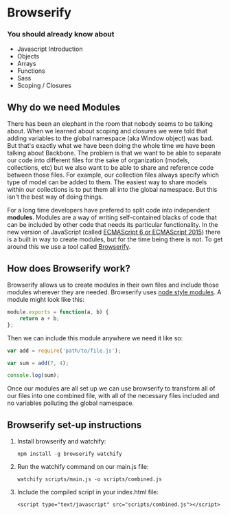 # Browserify

### You should already know about
* Javascript Introduction
* Objects
* Arrays
* Functions
* Sass
* Scoping / Closures

## Why do we need Modules

There has been an elephant in the room that nobody seems to be talking about. When we learned about scoping and closures we were told that adding variables to the global namespace (aka Window object) was bad. But that's exactly what we have been doing the whole time we have been talking about Backbone. The problem is that we want to be able to separate our code into different files for the sake of organization (models, collections, etc) but we also want to be able to share and reference code between those files. For example, our collection files always specify which type of model can be added to them. The easiest way to share models within our collections is to put them all into the global namespace. But this isn't the best way of doing things.

For a long time developers have prefered to split code into independent **modules**. Modules are a way of writing self-contained blacks of code that can be included by other code that needs its particular functionality. In the new version of JavaScript (called [ECMAScript 6 or ECMAScript 2015](https://github.com/lukehoban/es6features/blob/master/README.md)) there is a built in way to create modules, but for the time being there is not. To get around this we use a tool called [Browserify](http://browserify.org/).

## How does Browserify work?

Browserify allows us to create modules in their own files and include those modules wherever they are needed. Browserify uses [node style modules](https://nodejs.org/docs/latest/api/modules.html). A module might look like this:

```js
module.exports = function(a, b) {
	return a + b;
};
```

Then we can include this module anywhere we need it like so:

```js
var add = require('path/to/file.js');

var sum = add(7, 4);

console.log(sum);
```

Once our modules are all set up we can use browserify to transform all of our files into one combined file, with all of the necessary files included and no variables polluting the global namespace.

## Browserify set-up instructions

1. Install browserify and watchify:

	`npm install -g browserify watchify`

2. Run the watchify command on our main.js file:

	`watchify scripts/main.js -o scripts/combined.js`

3. Include the compiled script in your index.html file:

	`<script type="text/javascript" src="scripts/combined.js"></script>`